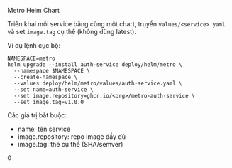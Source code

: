 Metro Helm Chart

Triển khai mỗi service bằng cùng một chart, truyền `values/<service>.yaml` và set `image.tag` cụ thể (không dùng latest).

Ví dụ lệnh cục bộ:

```
NAMESPACE=metro
helm upgrade --install auth-service deploy/helm/metro \
  --namespace $NAMESPACE \
  --create-namespace \
  --values deploy/helm/metro/values/auth-service.yaml \
  --set name=auth-service \
  --set image.repository=ghcr.io/<org>/metro-auth-service \
  --set image.tag=v1.0.0
```

Các giá trị bắt buộc:
- name: tên service
- image.repository: repo image đầy đủ
- image.tag: thẻ cụ thể (SHA/semver)


0